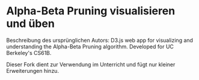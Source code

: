Alpha-Beta Pruning visualisieren und üben
=========================================

Beschreibung des ursprünglichen Autors:
D3.js web app for visualizing and understanding the Alpha-Beta Pruning
algorithm.  Developed for UC Berkeley's CS61B.

Dieser Fork dient zur Verwendung im Unterricht und fügt nur kleiner Erweiterungen hinzu.
